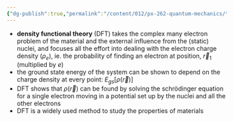 ```yaml
---
{"dg-publish":true,"permalink":"/content/012/px-262-quantum-mechanics/term-2/h-many-particles/px-262-h13-density-functional-theory/","noteIcon":"1","created":"2025-02-03T11:44:37.444+00:00","updated":"2025-02-03T11:51:22.870+00:00"}
---
```


- **density functional theory** (DFT) takes the complex many electron problem of the material and the external influence from the (static) nuclei, and focuses all the effort into dealing with the electron charge density ($\rho_e$), ie. the probability of finding an electron at position, $\vec r_1$ (multiplied by $e$)
- the ground state energy of the system can be shown to depend on the charge density at every point: $E_{gs}[\rho(\vec r)]$
- DFT shows that $\rho(\vec r)$ can be found by solving the schrödinger equation for a single electron moving in a potential set up by the nuclei and all the other electrons
- DFT is a widely used method to study the properties of materials